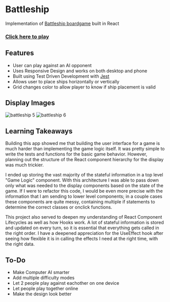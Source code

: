 # Battleship

Implementation of [Battleship boardgame](https://en.wikipedia.org/wiki/Battleship_(game)) built in React

### [Click here to play](https://bboylen.github.io/battleship/)

## Features

- User can play against an AI opponent
- Uses Responsive Design and works on both desktop and phone
- Built using Test Driven Development with [Jest](https://jestjs.io/)
- Allows user to place ships horizontally or vertically
- Grid changes color to allow player to know if ship placement is valid

## Display Images

![battleship 5](https://user-images.githubusercontent.com/52515015/115127467-508c0400-9f9c-11eb-9782-06e7e0433120.png) ![battleship 6](https://user-images.githubusercontent.com/52515015/115127469-5255c780-9f9c-11eb-9543-529d82d6494b.png)


## Learning Takeaways

Building this app showed me that building the user interface for a game is much harder than implementing the game logic itself. It was pretty simple to write the tests and functions for the basic game behavior. However, planning out the structure of the React component hierarchy for the display was much trickier. 

I ended up storing the vast majority of the stateful information in a top level "Game Logic" component. With this architecture I was able to pass down only what was needed to the display components based on the state of the game. If I were to refactor this code, I would be even more precise with the information that I am sending to lower level components; in a couple cases these components are quite messy, containing multiple if statements to determine the correct classes or onclick functions.

This project also served to deepen my understanding of React Component Lifecycles as well as how Hooks work. A lot of stateful information is stored and updated on every turn, so it is essential that everything gets called in the right order. I have a deepened appreciation for the UseEffect hook after seeing how flexible it is in calling the effects I need at the right time, with the right data. 

## To-Do

- Make Computer AI smarter
- Add multiple difficulty modes
- Let 2 people play against eachother on one device
- Let people play together online
- Make the design look better
